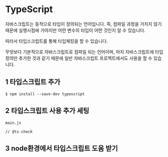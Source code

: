# TypeScript

자바스크립트는 동적으로 타입이 정의되는 언어입니다. 즉, 컴파일 과정을 거치지 않기 때문에 실행시점에 가야지만 어떤 변수의 타입이 어떤 것인지 알 수 있습니다.

따라서 타입스크립트를 통해 타입체킹을 할 수 있습니다.

무엇보다 기본적으로 자바스크립트로 컴파일 되는 언어이며, 마치 자바스크립트에 타입 정의만 추가한 것과 같기 때문에 일반 자바스크립트 프로젝트에서도 사용을 할 수 있습니다.

## 1 타입스크립트 추가

```shell
$ npm install --save-dev typescript
```

## 2 타입스크립트 사용 추가 세팅

`main.js`

```
// @ts-check
```

## 3 node환경에서 타입스크립트 도움 받기

```

```
